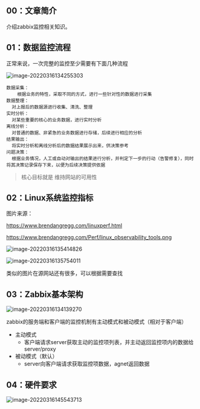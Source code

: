 ## 00：文章简介

介绍zabbix监控相关知识。



## 01：数据监控流程

正常来说，一次完整的监控至少需要有下面几种流程

![image-20220316134255303](https://image.lichunpeng.cn/blog_image/image-20220316134255303.png)

```
数据采集：
	根据业务的特性，采取不同的方式，进行一些针对性的数据进行采集
数据整理：
  对上报后的数据源进行收集、清洗、整理
实时分析：
  对某些重要的核心的业务数据，进行实时分析
离线分析：
  对普通的数据、非紧急的业务数据进行存储，后续进行相应的分析
结果输出：
  将实时分析和离线分析后的数据结果展示出来，供决策参考
问题决策：
  根据业务情况，人工或自动对输出的结果进行分析，并判定下一步的行动（告警修复），同时将其决策记录保存下来，以便为后续决策提供依据
```

> 核心目标就是 维持网站的可用性



## 02：Linux系统监控指标

图片来源：

https://www.brendangregg.com/linuxperf.html

https://www.brendangregg.com/Perf/linux_observability_tools.png

![image-20220316135414826](https://image.lichunpeng.cn/blog_image/image-20220316135414826.png)

![image-20220316135754011](https://image.lichunpeng.cn/blog_image/image-20220316135754011.png)

类似的图片在源网站还有很多，可以根据需要查找



## 03：Zabbix基本架构

![image-20220316134139270](https://image.lichunpeng.cn/blog_image/image-20220316134139270.png)



zabbix的服务端和客户端的监控机制有主动模式和被动模式（相对于客户端）

- 主动模式
  - 客户端请求server获取主动的监控项列表，并主动返回监控项内的数据给server/proxy
- 被动模式（默认）
  - server向客户端请求获取监控项数据，agnet返回数据

## 04：硬件要求

![image-20220316145543713](https://image.lichunpeng.cn/blog_image/image-20220316145543713.png)


